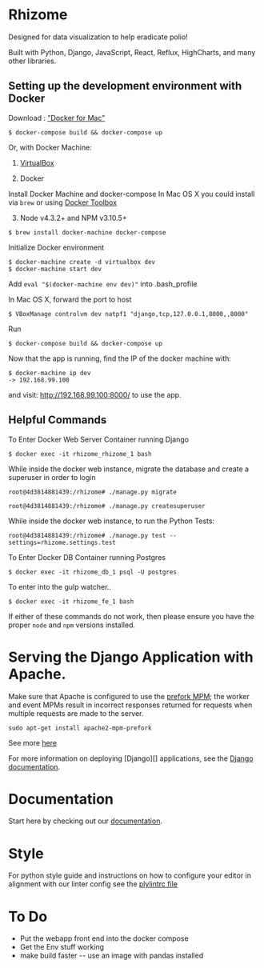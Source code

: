 # Rhizome
Designed for data visualization to help eradicate polio!

Built with Python, Django, JavaScript, React, Reflux, HighCharts, and many other libraries.

## Setting up the development environment with Docker #

Download  : ["Docker for Mac"](https://docs.docker.com/engine/installation/mac/)

```
$ docker-compose build && docker-compose up
```

Or, with Docker Machine:

1. [VirtualBox](http://download.virtualbox.org/virtualbox/5.0.26/VirtualBox-5.0.26-108824-OSX.dmg)


2. Docker

Install Docker Machine and docker-compose In Mac OS X you could install via `brew` or using [Docker Toolbox](https://www.docker.com/products/docker-toolbox)

3. Node v4.3.2+ and NPM v3.10.5+

```
$ brew install docker-machine docker-compose
```
Initialize Docker environment

```
$ docker-machine create -d virtualbox dev
$ docker-machine start dev
```
Add `eval "$(docker-machine env dev)"` into .bash_profile

In Mac OS X, forward the port to host

```
$ VBoxManage controlvm dev natpf1 "django,tcp,127.0.0.1,8000,,8000"
```
<!-- Navigate to repository directory, de-comment Line.8 `ENV CHINESE_LOCAL_PIP_CONFIG="--index-url http://pypi.douban.com/simple --trusted-host pypi.douban.com"` to use Chinese pip mirror. -->

Run

```
$ docker-compose build && docker-compose up
```

Now that the app is running, find the IP of the docker machine with:

```
$ docker-machine ip dev
-> 192.168.99.100
```

and visit: http://192.168.99.100:8000/ to use the app.

## Helpful Commands


To Enter Docker Web Server Container running Django

```
$ docker exec -it rhizome_rhizome_1 bash
```

While inside the docker web instance, migrate the database and create a superuser in order to login

```
root@4d3814881439:/rhizome# ./manage.py migrate

root@4d3814881439:/rhizome# ./manage.py createsuperuser
```

While inside the docker web instance, to run the Python Tests:

```
root@4d3814881439:/rhizome# ./manage.py test --settings=rhizome.settings.test
```

To Enter Docker DB Container running Postgres

```
$ docker exec -it rhizome_db_1 psql -U postgres
```

To enter into the gulp watcher..

```
$ docker exec -it rhizome_fe_1 bash 
```



If either of these commands do not work, then please ensure you have the proper `node` and `npm` versions installed.

# Serving the Django Application with Apache.

Make sure that Apache is configured to use the
[prefork MPM](https://httpd.apache.org/docs/2.4/mpm.html); the worker and event
MPMs result in incorrect responses returned for requests when multiple requests
are made to the server.

```
sudo apt-get install apache2-mpm-prefork
```

See more [here](http://codebucket.co.in/apache-prefork-mpm-configuration/)

For more information on deploying [Django][] applications, see the
[Django documentation](https://docs.djangoproject.com/en/1.8/howto/deployment/wsgi/).


# Documentation
Start here by checking out our [documentation](http://unicef.github.io/rhizome/).

# Style
For python style guide and instructions on how to configure your editor in alignment with our linter config see the [plylintrc file](https://github.com/unicef/rhizome/blob/dev/rhizome/pylintrc)


# To Do

- Put the webapp front end into the docker compose
- Get the Env stuff working
- make build faster -- use an image with pandas installed
